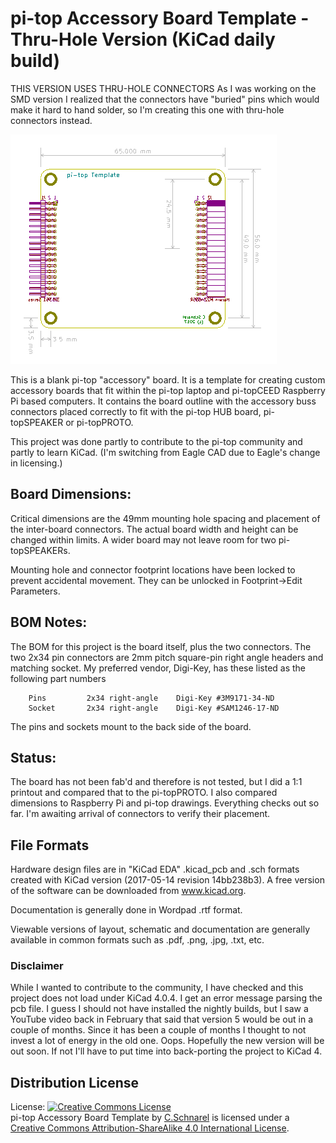 pi-top Accessory Board Template - Thru-Hole Version (KiCad daily build)
=======================================================================

THIS VERSION USES THRU-HOLE CONNECTORS
As I was working on the SMD version I realized that the connectors have "buried" pins which would make it hard to hand solder, so I'm creating this one with thru-hole connectors instead.

<img src="https://github.com/uChip/pi-top_Template_THT/blob/master/Board.PNG" alt="Board outline template" height="367" width="426">

This is a blank pi-top "accessory" board.  It is a template for creating custom accessory boards that fit within the pi-top laptop and pi-topCEED Raspberry Pi based computers.  It contains the board outline with the accessory buss connectors placed correctly to fit with the pi-top HUB board, pi-topSPEAKER or pi-topPROTO.

This project was done partly to contribute to the pi-top community and partly to learn KiCad. (I'm switching from Eagle CAD due to Eagle's change in licensing.)

## Board Dimensions:
Critical dimensions are the 49mm mounting hole spacing and placement of the inter-board connectors.  The actual board width and height can be changed within limits.  A wider board may not leave room for two pi-topSPEAKERs.

Mounting hole and connector footprint locations have been locked to prevent accidental movement.  They can be unlocked in Footprint->Edit Parameters.

## BOM Notes:
The BOM for this project is the board itself, plus the two connectors.  The two 2x34 pin connectors are 2mm pitch square-pin right angle headers and matching socket.  My preferred vendor, Digi-Key, has these listed as the following part numbers

        Pins         2x34 right-angle    Digi-Key #3M9171-34-ND
        Socket       2x34 right-angle    Digi-Key #SAM1246-17-ND

The pins and sockets mount to the back side of the board.

## Status:
The board has not been fab'd and therefore is not tested, but I did a 1:1 printout and compared that to the pi-topPROTO.  I also compared dimensions to Raspberry Pi and pi-top drawings.  Everything checks out so far.  I'm awaiting arrival of connectors to verify their placement.

## File Formats  

Hardware design files are in "KiCad EDA" .kicad_pcb and .sch formats created with KiCad version (2017-05-14 revision 14bb238b3).  A free version of the software can be downloaded from www.kicad.org.

Documentation is generally done in Wordpad .rtf format.

Viewable versions of layout, schematic and documentation are generally available in common formats such as .pdf, .png, .jpg, .txt, etc. 

### Disclaimer
While I wanted to contribute to the community, I have checked and this project does not load under KiCad 4.0.4.  I get an error message parsing the pcb file.  I guess I should not have installed the nightly builds, but I saw a YouTube video back in February that said that version 5 would be out in a couple of months.  Since it has been a couple of months I thought to not invest a lot of energy in the old one.  Oops.  Hopefully the new version will be out soon.  If not I'll have to put time into back-porting the project to KiCad 4.  

## Distribution License  

License:
<a rel="license" href="http://creativecommons.org/licenses/by-sa/4.0/"><img alt="Creative Commons License" style="border-width:0" src="https://i.creativecommons.org/l/by-sa/4.0/88x31.png" /></a><br /><span xmlns:dct="http://purl.org/dc/terms/" property="dct:title">pi-top Accessory Board Template</span> by <a xmlns:cc="http://creativecommons.org/ns#" href="https://github.com/uChip/pi-top_Template" property="cc:attributionName" rel="cc:attributionURL">C.Schnarel</a> is licensed under a <a rel="license" href="http://creativecommons.org/licenses/by-sa/4.0/">Creative Commons Attribution-ShareAlike 4.0 International License</a>.
